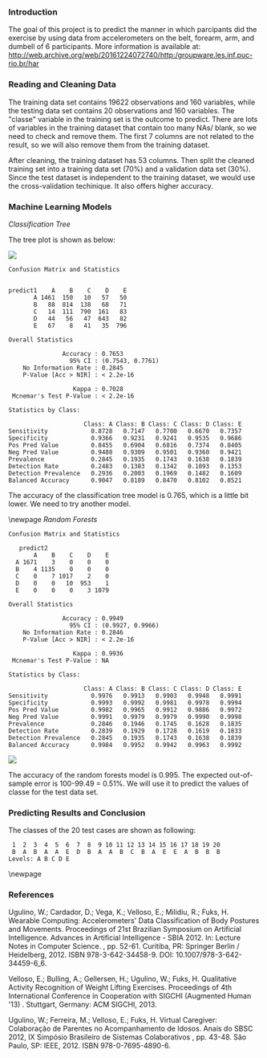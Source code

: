 ### Introduction

The goal of this project is to predict the manner in which parcipants
did the exercise by using data from accelerometers on the belt, forearm,
arm, and dumbell of 6 participants. More information is available at:
<http://web.archive.org/web/20161224072740/http:/groupware.les.inf.puc-rio.br/har>

### Reading and Cleaning Data

The training data set contains 19622 observations and 160 variables,
while the testing data set contains 20 observations and 160 variables.
The "classe" variable in the training set is the outcome to predict.
There are lots of variables in the training dataset that contain too
many NAs/ blank, so we need to check and remove them. The first 7
columns are not related to the result, so we will also remove them from
the training dataset.

After cleaning, the training dataset has 53 columns. Then split the
cleaned training set into a training data set (70%) and a validation
data set (30%). Since the test dataset is independent to the training
dataset, we would use the cross-validation techinique. It also offers
higher accuracy.

### Machine Learning Models

*Classification Tree*

The tree plot is shown as below:

![](project_files/figure-markdown_strict/unnamed-chunk-2-1.png)

    Confusion Matrix and Statistics

            
    predict1    A    B    C    D    E
           A 1461  150   10   57   50
           B   88  814  138   68   71
           C   14  111  790  161   83
           D   44   56   47  643   82
           E   67    8   41   35  796

    Overall Statistics
                                              
                   Accuracy : 0.7653          
                     95% CI : (0.7543, 0.7761)
        No Information Rate : 0.2845          
        P-Value [Acc > NIR] : < 2.2e-16       
                                              
                      Kappa : 0.7028          
     Mcnemar's Test P-Value : < 2.2e-16       

    Statistics by Class:

                         Class: A Class: B Class: C Class: D Class: E
    Sensitivity            0.8728   0.7147   0.7700   0.6670   0.7357
    Specificity            0.9366   0.9231   0.9241   0.9535   0.9686
    Pos Pred Value         0.8455   0.6904   0.6816   0.7374   0.8405
    Neg Pred Value         0.9488   0.9309   0.9501   0.9360   0.9421
    Prevalence             0.2845   0.1935   0.1743   0.1638   0.1839
    Detection Rate         0.2483   0.1383   0.1342   0.1093   0.1353
    Detection Prevalence   0.2936   0.2003   0.1969   0.1482   0.1609
    Balanced Accuracy      0.9047   0.8189   0.8470   0.8102   0.8521

The accuracy of the classification tree model is 0.765, which is a
little bit lower. We need to try another model.

\newpage
*Random Forests*

    Confusion Matrix and Statistics

       predict2
           A    B    C    D    E
      A 1671    3    0    0    0
      B    4 1135    0    0    0
      C    0    7 1017    2    0
      D    0    0   10  953    1
      E    0    0    0    3 1079

    Overall Statistics
                                              
                   Accuracy : 0.9949          
                     95% CI : (0.9927, 0.9966)
        No Information Rate : 0.2846          
        P-Value [Acc > NIR] : < 2.2e-16       
                                              
                      Kappa : 0.9936          
     Mcnemar's Test P-Value : NA              

    Statistics by Class:

                         Class: A Class: B Class: C Class: D Class: E
    Sensitivity            0.9976   0.9913   0.9903   0.9948   0.9991
    Specificity            0.9993   0.9992   0.9981   0.9978   0.9994
    Pos Pred Value         0.9982   0.9965   0.9912   0.9886   0.9972
    Neg Pred Value         0.9991   0.9979   0.9979   0.9990   0.9998
    Prevalence             0.2846   0.1946   0.1745   0.1628   0.1835
    Detection Rate         0.2839   0.1929   0.1728   0.1619   0.1833
    Detection Prevalence   0.2845   0.1935   0.1743   0.1638   0.1839
    Balanced Accuracy      0.9984   0.9952   0.9942   0.9963   0.9992

![](project_files/figure-markdown_strict/unnamed-chunk-3-1.png)

The accuracy of the random forests model is 0.995. The expected
out-of-sample error is 100-99.49 = 0.51%. We will use it to predict the
values of classe for the test data set.

### Predicting Results and Conclusion

The classes of the 20 test cases are shown as following:

     1  2  3  4  5  6  7  8  9 10 11 12 13 14 15 16 17 18 19 20 
     B  A  B  A  A  E  D  B  A  A  B  C  B  A  E  E  A  B  B  B 
    Levels: A B C D E

\newpage
### References

Ugulino, W.; Cardador, D.; Vega, K.; Velloso, E.; Milidiu, R.; Fuks, H.
Wearable Computing: Accelerometers' Data Classification of Body Postures
and Movements. Proceedings of 21st Brazilian Symposium on Artificial
Intelligence. Advances in Artificial Intelligence - SBIA 2012. In:
Lecture Notes in Computer Science. , pp. 52-61. Curitiba, PR: Springer
Berlin / Heidelberg, 2012. ISBN 978-3-642-34458-9. DOI:
10.1007/978-3-642-34459-6\_6.

Velloso, E.; Bulling, A.; Gellersen, H.; Ugulino, W.; Fuks, H.
Qualitative Activity Recognition of Weight Lifting Exercises.
Proceedings of 4th International Conference in Cooperation with SIGCHI
(Augmented Human '13) . Stuttgart, Germany: ACM SIGCHI, 2013.

Ugulino, W.; Ferreira, M.; Velloso, E.; Fuks, H. Virtual Caregiver:
Colaboração de Parentes no Acompanhamento de Idosos. Anais do SBSC 2012,
IX Simpósio Brasileiro de Sistemas Colaborativos , pp. 43-48. São Paulo,
SP: IEEE, 2012. ISBN 978-0-7695-4890-6.
